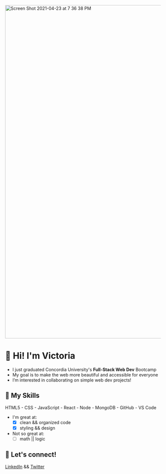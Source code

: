 <img width="1078" alt="Screen Shot 2021-04-23 at 7 36 38 PM" src="https://user-images.githubusercontent.com/73324816/115944605-97ca3700-a46b-11eb-9082-7834aa073290.png">


# 👋 Hi! I'm Victoria

- I just graduated Concordia University's **Full-Stack Web Dev** Bootcamp
- My goal is to make the web more beautiful and accessible for everyone
- I’m interested in collaborating on simple web dev projects!

## 💪 My Skills
HTML5 - CSS - JavaScript - React - Node - MongoDB - GitHub - VS Code
- I'm great at:
  - [x] clean && organized code
  - [x] styling && design
- Not so great at:
  - [ ] math || logic

## 🤟 Let's connect!
[LinkedIn](https://www.linkedin.com/in/victoria-peart/) && [Twitter](https://twitter.com/vikki_peart)
